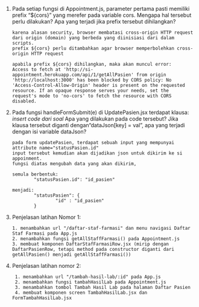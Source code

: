 1.  Pada setiap fungsi di Appointment.js, parameter pertama pasti memiliki prefix
    “${cors}” yang merefer pada variable cors. Mengapa hal tersebut perlu dilakukan?
    Apa yang terjadi jika prefix tersebut dihilangkan?

        karena alasan security, browser membatasi cross-origin HTTP request dari origin (domain) yang berbeda yang diinisiasi dari dalam scripts.
        prefix ${cors} perlu ditambahkan agar browser memperbolehkan cross-origin HTTP request

        apabila prefix ${cors} dihilangkan, maka akan muncul error:
        Access to fetch at 'http://si-appointment.herokuapp.com/api/1/getAllPasien' from origin 'http://localhost:3000' has been blocked by CORS policy: No 'Access-Control-Allow-Origin' header is present on the requested resource. If an opaque response serves your needs, set the request's mode to 'no-cors' to fetch the resource with CORS disabled.

2.  Pada fungsi handleFormSubmit(e) di UpdatePasien.jsx terdapat klausa:
        *insert code dari soal*
    Apa yang dilakukan pada code tersebut? Jika klausa tersebut diganti dengan“dataJson[key] = val”, apa yang terjadi dengan isi variable dataJson?

        pada form updatePasien, terdapat sebuah input yang mempunyai attribute name="statusPasien.id"
        input tersebut kemudian akan dijadikan json untuk dikirim ke si appoinment.
        fungsi diatas mengubah data yang akan dikirim, 
        
        semula berbentuk:
                "statusPasien.id": "id_pasien"

        menjadi:
                "statusPasien": {
                        "id" : "id_pasien"
                }

3.  Penjelasan latihan Nomor 1:

        1. menambahkan url "/daftar-staf-farmasi" dan menu navigasi Daftar Staf Farmasi pada App.js
        2. menambahkan fungsi getAllStaffFarmasi() pada Appointment.js
        3. membuat komponen DaftarStafFarmasiRow.jsx (mirip dengan DaftarPasienRow, tetapi method pada constructor diganti dari getAllPasien() menjadi getAllStaffFarmasi())

4. Penjelasan latihan nomor 2:

        1. menambahkan url "/tambah-hasil-lab/:id" pada App.js
        2. menambahkan fungsi tambahHasilLab pada Appointment.js
        3. menambahkan tombol Tambah Hasil Lab pada halaman Daftar Pasien 
        4. membuat komponen screen TambahHasilLab.jsx dan FormTambahHasilLab.jsx
